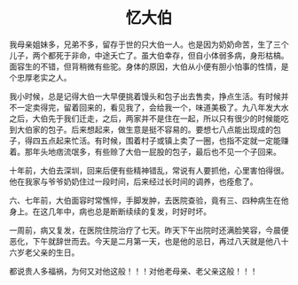 <h1 style="text-align:center">忆大伯</h1>

我母亲姐妹多，兄弟不多，留存于世的只大伯一人。也是因为奶奶命苦，生了三个儿子，两个都死于非命，中途夭亡了。虽大伯幸存，但自小体弱多病，身形枯槁。面容生的不错，但背稍微有些驼。身体的原因，大伯从小便有胆小怕事的性情，是个忠厚老实之人。

我小时候，总是记得大伯一大早便挑着馒头和包子出去售卖，挣点生活。有时候并不一定卖得完，留着回来的，看见我了，会给我一个，味道美极了。九八年发大水之后，大伯先于我们迁走，之后，两家并不是住在一起，所以只有很少的时候能吃到大伯家的包子。后来想起来，做生意是挺不容易的。要想七八点能出现成的包子，得四五点起来忙活。有时候，围着村子或镇上卖了一圈，也指不定就一定能赚着。那年头地痞流氓多，有些赊了大伯一屁股的包子，最后也不见一个子回来。

十年前，大伯去深圳，回来后便有些精神错乱，常说有人要抓他，心里害怕得很。他在我家与爷爷奶奶住过一段时间，后来经过长时间的调养，也痊愈了。

六、七年前，大伯面容时常憔悴，手脚发肿，去医院查验，竟有三、四种病生在他身上。在这几年中，病也总是断断续续的复发，时好时坏。

一周前，病又复发，在医院住院治疗了七天。昨天下午出院时还满脸笑容，今晨便恶化，下午就辞世而去。今天是二月第一天，也是他的忌日，再过八天就是他八十六岁老父亲的生日。

都说贵人多福祸，为何又对他这般！！！对他老母亲、老父亲这般！！！